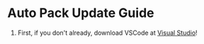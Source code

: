 # Auto Pack Update Guide
1. First, if you don't already, download VSCode at [Visual Studio](https://code.visualstudio.com/)!

